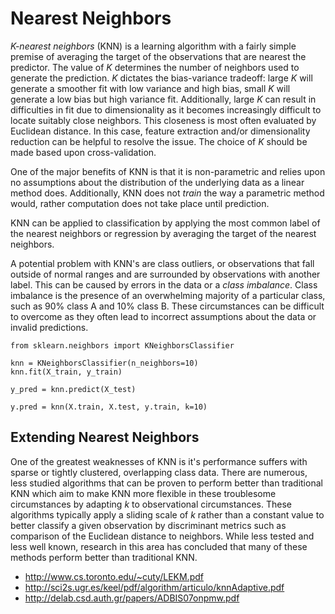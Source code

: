 # Nearest Neighbors

_K-nearest neighbors_ (KNN) is a learning algorithm with a fairly simple premise of averaging the target of the observations that are nearest the predictor. The value of $K$ determines the number of neighbors used to generate the prediction. $K$ dictates the bias-variance tradeoff: large $K$ will generate a smoother fit with low variance and high bias, small $K$ will generate a low bias but high variance fit. Additionally, large $K$ can result in difficulties in fit due to dimensionality as it becomes increasingly difficult to locate suitably close neighbors. This closeness is most often evaluated by Euclidean distance. In this case, feature extraction and/or dimensionality reduction can be helpful to resolve the issue. The choice of $K$ should be made based upon cross-validation.

One of the major benefits of KNN is that it is non-parametric and relies upon no assumptions about the distribution of the underlying data as a linear method does. Additionally, KNN does not _train_ the way a parametric method would, rather computation does not take place until prediction.

KNN can be applied to classification by applying the most common label of the nearest neighbors or regression by averaging the target of the nearest neighbors.

A potential problem with KNN's are class outliers, or observations that fall outside of normal ranges and are surrounded by observations with another label. This can be caused by errors in the data or a _class imbalance_. Class imbalance is the presence of an overwhelming majority of a particular class, such as 90% class A and 10% class B. These circumstances can be difficult to overcome as they often lead to incorrect assumptions about the data or invalid predictions.

```{python}
from sklearn.neighbors import KNeighborsClassifier

knn = KNeighborsClassifier(n_neighbors=10)
knn.fit(X_train, y_train)

y_pred = knn.predict(X_test)
```

```{r}
y.pred = knn(X.train, X.test, y.train, k=10)
```

## Extending Nearest Neighbors

One of the greatest weaknesses of KNN is it's performance suffers with sparse or tightly clustered, overlapping class data. There are numerous, less studied algorithms that can be proven to perform better than traditional KNN which aim to make KNN more flexible in these troublesome circumstances by adapting $k$ to observational circumstances. These algorithms typically apply a sliding scale of $k$ rather than a constant value to better classify a given observation by discriminant metrics such as comparison of the Euclidean distance to neighbors. While less tested and less well known, research in this area has concluded that many of these methods perform better than traditional KNN.

- http://www.cs.toronto.edu/~cuty/LEKM.pdf
- http://sci2s.ugr.es/keel/pdf/algorithm/articulo/knnAdaptive.pdf
- http://delab.csd.auth.gr/papers/ADBIS07onpmw.pdf
